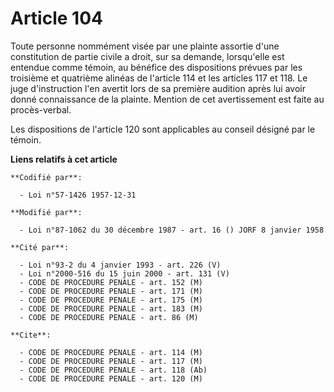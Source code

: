 # Article 104

Toute personne nommément visée par une plainte assortie d'une constitution de partie civile a droit, sur sa demande,
lorsqu'elle est entendue comme témoin, au bénéfice des dispositions prévues par les troisième et quatrième alinéas de
l'article 114 et les articles 117 et 118. Le juge d'instruction l'en avertit lors de sa première audition après lui avoir
donné connaissance de la plainte. Mention de cet avertissement est faite au procès-verbal.

Les dispositions de l'article 120 sont applicables au conseil désigné par le témoin.

**Liens relatifs à cet article**

	**Codifié par**:

	  - Loi n°57-1426 1957-12-31

	**Modifié par**:

	  - Loi n°87-1062 du 30 décembre 1987 - art. 16 () JORF 8 janvier 1958

	**Cité par**:

	  - Loi n°93-2 du 4 janvier 1993 - art. 226 (V)
	  - Loi n°2000-516 du 15 juin 2000 - art. 131 (V)
	  - CODE DE PROCEDURE PENALE - art. 152 (M)
	  - CODE DE PROCEDURE PENALE - art. 171 (M)
	  - CODE DE PROCEDURE PENALE - art. 175 (M)
	  - CODE DE PROCEDURE PENALE - art. 183 (M)
	  - CODE DE PROCEDURE PENALE - art. 86 (M)

	**Cite**:

	  - CODE DE PROCEDURE PENALE - art. 114 (M)
	  - CODE DE PROCEDURE PENALE - art. 117 (M)
	  - CODE DE PROCEDURE PENALE - art. 118 (Ab)
	  - CODE DE PROCEDURE PENALE - art. 120 (M)

